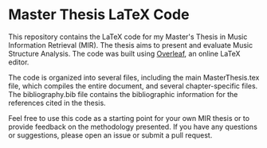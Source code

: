 # Master Thesis LaTeX Code

This repository contains the LaTeX code for my Master's Thesis in Music Information Retrieval (MIR). The thesis aims to present and evaluate Music Structure Analysis. The code was built using [Overleaf](https://www.overleaf.com/), an online LaTeX editor.

The code is organized into several files, including the main MasterThesis.tex file, which compiles the entire document, and several chapter-specific files. The bibliography.bib file contains the bibliographic information for the references cited in the thesis.

Feel free to use this code as a starting point for your own MIR thesis or to provide feedback on the methodology presented. If you have any questions or suggestions, please open an issue or submit a pull request.
